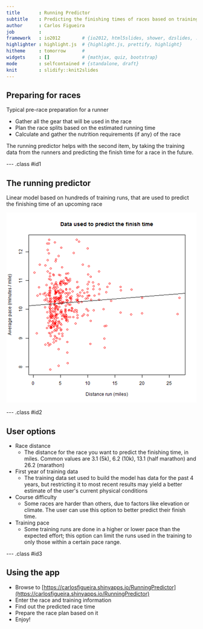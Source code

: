```yaml
---
title       : Running Predictor
subtitle    : Predicting the finishing times of races based on training data
author      : Carlos Figueira
job         : 
framework   : io2012        # {io2012, html5slides, shower, dzslides, ...}
highlighter : highlight.js  # {highlight.js, prettify, highlight}
hitheme     : tomorrow      # 
widgets     : []            # {mathjax, quiz, bootstrap}
mode        : selfcontained # {standalone, draft}
knit        : slidify::knit2slides
---
```


## Preparing for races

Typical pre-race preparation for a runner

- Gather all the gear that will be used in the race
- Plan the race splits based on the estimated running time
- Calculate and gather the nutrition requirements (if any) of the race

The running predictor helps with the second item, by taking the training data
from the runners and predicting the finish time for a race in the future.

--- .class #id1 

## The running predictor

Linear model based on hundreds of training runs, that are used to predict the finishing time of an upcoming race

![plot of chunk unnamed-chunk-1](assets/fig/unnamed-chunk-1-1.png) 

--- .class #id2 

## User options

- Race distance
    - The distance for the race you want to predict the finishing time, in miles. Common values are 3.1 (5k), 6.2 (10k), 13.1 (half marathon) and 26.2 (marathon)
- First year of training data
    - The training data set used to build the model has data for the past 4 years, but restricting it to most recent results may yield a better estimate of the user's current physical conditions
- Course difficulty
    - Some races are harder than others, due to factors like elevation or climate. The user can use this option to better predict their finish time.
- Training pace
    - Some training runs are done in a higher or lower pace than the expected effort; this option can limit the runs used in the training to only those within a certain pace range.

--- .class #id3

## Using the app

- Browse to [https://carlosfigueira.shinyapps.io/RunningPredictor](https://carlosfigueira.shinyapps.io/RunningPredictor)
- Enter the race and training information
- Find out the predicted race time
- Prepare the race plan based on it
- Enjoy!
